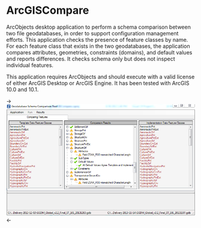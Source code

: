 ArcGISCompare
=============

ArcObjects desktop application to perform a schema comparison between two file geodatabases, in order to support configuration management efforts. This application checks the presence of feature classes by name. For each feature class that exists in the two geodatabases, the application compares attributes, geometries, constraints (domains), and default values and reports differences. It checks schema only but does not inspect individual features.

This application requires ArcObjects and should execute with a valid license of either ArcGIS Desktop or ArcGIS Engine. It has been tested with ArcGIS 10.0 and 10.1.

-><img src="screenshot.png" /><-


